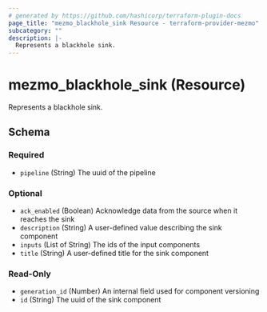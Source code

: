 ```yaml
---
# generated by https://github.com/hashicorp/terraform-plugin-docs
page_title: "mezmo_blackhole_sink Resource - terraform-provider-mezmo"
subcategory: ""
description: |-
  Represents a blackhole sink.
---
```


# mezmo_blackhole_sink (Resource)

Represents a blackhole sink.



<!-- schema generated by tfplugindocs -->
## Schema

### Required

- `pipeline` (String) The uuid of the pipeline

### Optional

- `ack_enabled` (Boolean) Acknowledge data from the source when it reaches the sink
- `description` (String) A user-defined value describing the sink component
- `inputs` (List of String) The ids of the input components
- `title` (String) A user-defined title for the sink component

### Read-Only

- `generation_id` (Number) An internal field used for component versioning
- `id` (String) The uuid of the sink component


